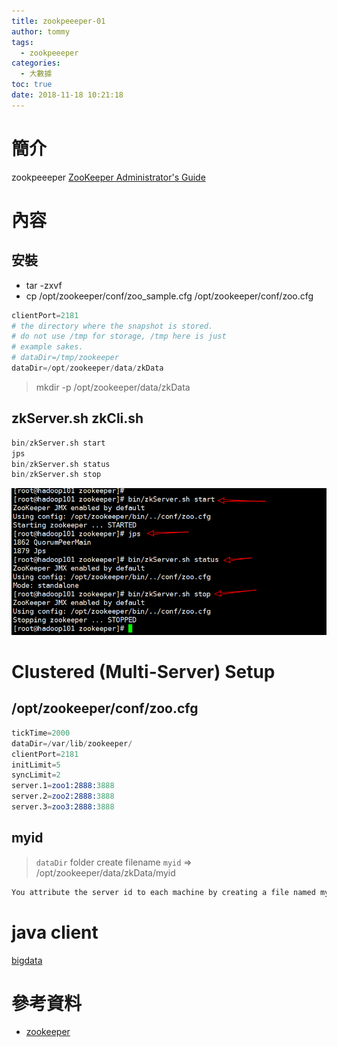 ```yaml
---
title: zookpeeeper-01
author: tommy
tags:
  - zookpeeeper
categories:
  - 大數據
toc: true
date: 2018-11-18 10:21:18
---
```


# 簡介

zookpeeeper
[ZooKeeper Administrator's Guide](http://zookeeper.apache.org/doc/current/zookeeperAdmin.html#sc_maintenance)
<!--more-->
# 內容

## 安裝
- tar -zxvf 
- cp /opt/zookeeper/conf/zoo_sample.cfg /opt/zookeeper/conf/zoo.cfg

```s
clientPort=2181
# the directory where the snapshot is stored.
# do not use /tmp for storage, /tmp here is just 
# example sakes.
# dataDir=/tmp/zookeeper
dataDir=/opt/zookeeper/data/zkData

```
> mkdir -p /opt/zookeeper/data/zkData



## zkServer.sh zkCli.sh
```s
bin/zkServer.sh start
jps
bin/zkServer.sh status
bin/zkServer.sh stop
```
![zookpeeeper](zookpeeeper-01/20181118124326.png)

# Clustered (Multi-Server) Setup

## /opt/zookeeper/conf/zoo.cfg
```s
tickTime=2000
dataDir=/var/lib/zookeeper/
clientPort=2181
initLimit=5
syncLimit=2
server.1=zoo1:2888:3888
server.2=zoo2:2888:3888
server.3=zoo3:2888:3888
```

## myid
> `dataDir` folder create filename `myid` => /opt/zookeeper/data/zkData/myid
```s
You attribute the server id to each machine by creating a file named myid, one for each server, which resides in that server's data directory, as specified by the configuration file parameter dataDir.
```






# java client
[bigdata](https://github.com/yudady/bigdata)

# 參考資料
- [zookeeper](http://zookeeper.apache.org/)

